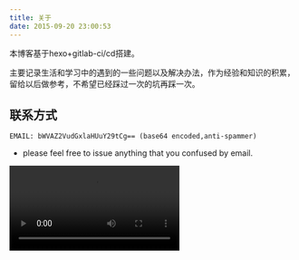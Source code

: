 ```yaml
---
title: 关于
date: 2015-09-20 23:00:53
---
```



本博客基于hexo+gitlab-ci/cd搭建。

主要记录生活和学习中的遇到的一些问题以及解决办法，作为经验和知识的积累，留给以后做参考，不希望已经踩过一次的坑再踩一次。

## 联系方式 ##

```
EMAIL: bWVAZ2VudGxlaHUuY29tCg== (base64 encoded,anti-spammer)
```

- please feel free to issue anything that you confused by email.



<video controls> <!--width="850" height="637"-->
  <source src="https://res.cloudinary.com/akame-moe/video/upload/v1618428214/yuanbingyan.mp4" type="video/mp4">
  Your browser does not support the video tag.
</video>
